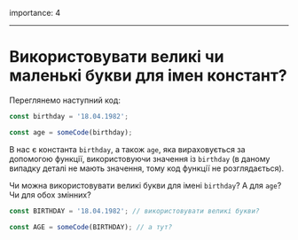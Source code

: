 importance: 4

---

# Використовувати великі чи маленькі букви для імен констант?

Переглянемо наступний код:

```js
const birthday = '18.04.1982';

const age = someCode(birthday);
```

В нас є константа `birthday`, а також `age`, яка вираховується за допомогою функції, використовуючи значення із `birthday` (в даному випадку деталі не мають значення, тому код функції не розглядається).

Чи можна використовувати великі букви для імені `birthday`? А для `age`? Чи для обох змінних?

```js
const BIRTHDAY = '18.04.1982'; // використовувати великі букви?

const AGE = someCode(BIRTHDAY); // а тут?
```

